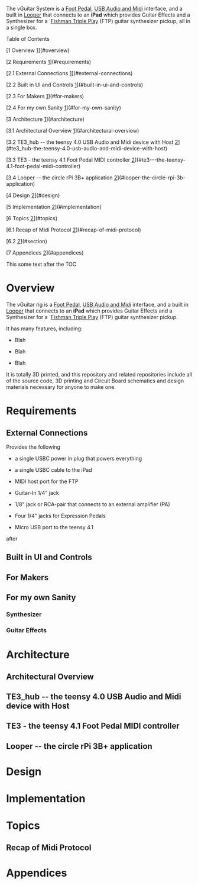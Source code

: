 The vGuitar System is a [Foot
Pedal](https://github.com/phorton1/Arduino-TE3), [USB Audio and
Midi](https://github.com/phorton1/Arduino-TE3_hub) interface, and a
built in [Looper](https://github.com/phorton1/circle-prh-apps-Looper)
that connects to an **iPad** which provides Guitar Effects and a
Synthesizer for a \`[Fishman Triple
Play](https://www.fishman.com/tripleplay/) (FTP) guitar synthesizer
pickup, all in a single box.

Table of Contents

[1 Overview [1](#overview)](#overview)

[2 Requirements [1](#requirements)](#requirements)

[2.1 External Connections
[1](#external-connections)](#external-connections)

[2.2 Built in UI and Controls
[1](#built-in-ui-and-controls)](#built-in-ui-and-controls)

[2.3 For Makers [1](#for-makers)](#for-makers)

[2.4 For my own Sanity [1](#for-my-own-sanity)](#for-my-own-sanity)

[3 Architecture [1](#architecture)](#architecture)

[3.1 Architectural Overview
[1](#architectural-overview)](#architectural-overview)

[3.2 TE3_hub -- the teensy 4.0 USB Audio and Midi device with Host
[2](#te3_hub-the-teensy-4.0-usb-audio-and-midi-device-with-host)](#te3_hub-the-teensy-4.0-usb-audio-and-midi-device-with-host)

[3.3 TE3 - the teensy 4.1 Foot Pedal MIDI controller
[2](#te3---the-teensy-4.1-foot-pedal-midi-controller)](#te3---the-teensy-4.1-foot-pedal-midi-controller)

[3.4 Looper -- the circle rPi 3B+ application
[2](#looper-the-circle-rpi-3b-application)](#looper-the-circle-rpi-3b-application)

[4 Design [2](#design)](#design)

[5 Implementation [2](#implementation)](#implementation)

[6 Topics [2](#topics)](#topics)

[6.1 Recap of Midi Protocol
[2](#recap-of-midi-protocol)](#recap-of-midi-protocol)

[6.2 [2](#section)](#section)

[7 Appendices [2](#appendices)](#appendices)

This some text after the TOC

# Overview

The vGuitar rig is a [Foot
Pedal](https://github.com/phorton1/Arduino-TE3), [USB Audio and
Midi](https://github.com/phorton1/Arduino-TE3_hub) interface, and a
built in [Looper](https://github.com/phorton1/circle-prh-apps-Looper)
that connects to an **iPad** which provides Guitar Effects and a
Synthesizer for a \`[Fishman Triple
Play](https://www.fishman.com/tripleplay/) (FTP) guitar synthesizer
pickup.

It has many features, including:

-   Blah

-   Blah

-   Blah

It is totally 3D printed, and this repository and related repositories
include all of the source code, 3D printing and Circuit Board schematics
and design materials necessary for anyone to make one.

# Requirements

## External Connections

Provides the following

-   a single USBC power in plug that powers everything

-   a single USBC cable to the iPad

-   MIDI host port for the FTP

-   Guitar-In 1/4\" jack

-   1/8\" jack or RCA-pair that connects to an external amplifier (PA)

-   Four 1/4\" jacks for Expression Pedals

-   Micro USB port to the teensy 4.1

after

## Built in UI and Controls

## For Makers

## For my own Sanity

### Synthesizer

### Guitar Effects

# Architecture

## Architectural Overview

## TE3_hub -- the teensy 4.0 USB Audio and Midi device with Host

## TE3 - the teensy 4.1 Foot Pedal MIDI controller

## Looper -- the circle rPi 3B+ application

# Design

# Implementation

# Topics

## Recap of Midi Protocol

## 

# Appendices
